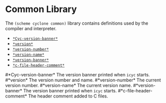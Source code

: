 # Common Library

The `(scheme cyclone common)` library contains definitions used by the compiler and interpreter.

- [`*Cyc-version-banner*`](#Cyc-version-banner)
- [`*version*`](#version)
- [`*version-number*`](#version-number)
- [`*version-name*`](#version-name)
- [`*version-banner*`](#version-banner)
- [`*c-file-header-comment*`](#c-file-header-comment)

#\*Cyc-version-banner\*
The version banner printed when `icyc` starts.
#\*version\*
The version number and name.
#\*version-number\*
The current version number.
#\*version-name\*
The current version name.
#\*version-banner\*
The version banner printed when `icyc` starts.
#\*c-file-header-comment\*
The header comment added to C files.
